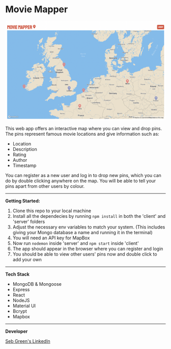 # Movie Mapper

<img src="./assets/mapper.png" alt="mapper preview" width="950" >

This web app offers an interactive map where you can view and drop pins. The pins represent famous movie locations and give information such as:

* Location
* Description
* Rating
* Author
* Timestamp

You can register as a new user and log in to drop new pins, which you can do by double clicking anywhere on the map. You will be able to tell your pins apart from other users by colour.
___

**Getting Started:**

 1. Clone this repo to your local machine
 2. Install all the dependecies by running `npm install` in both the 'client' and 'server' folders
 3. Adjust the necessary env variables to match your system. (This includes giving your Mongo database a name and running it in the terminal)
 4. You will need an API key for MapBox
 5. Now run `nodemon` inside 'server' and `npm start` inside 'client'
 6. The app should appear in the browser where you can register and login
 7. You should be able to view other users' pins now and double click to add your own
 
 ___

**Tech Stack**

* MongoDB & Mongoose
* Express
* React
* NodeJS
* Material UI
* Bcrypt
* Mapbox

___

**Developer**

[Seb Green's LinkedIn](https://www.linkedin.com/in/sebastiangreen13/)
